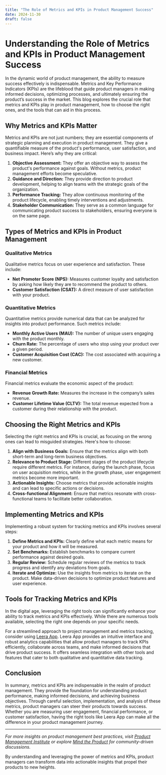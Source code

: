 ```yaml
---
title: "The Role of Metrics and KPIs in Product Management Success"
date: 2024-11-30
draft: false
---
```

# Understanding the Role of Metrics and KPIs in Product Management Success

In the dynamic world of product management, the ability to measure success effectively is indispensable. Metrics and Key Performance Indicators (KPIs) are the lifeblood that guide product managers in making informed decisions, optimizing processes, and ultimately ensuring the product’s success in the market. This blog explores the crucial role that metrics and KPIs play in product management, how to choose the right ones, and the tools that can aid in this process.

## Why Metrics and KPIs Matter

Metrics and KPIs are not just numbers; they are essential components of strategic planning and execution in product management. They give a quantifiable measure of the product's performance, user satisfaction, and business impact. Here’s why they are critical:

1. **Objective Assessment:** They offer an objective way to assess the product's performance against goals. Without metrics, product management efforts become speculative.
2. **Guidance and Direction:** They provide direction to product development, helping to align teams with the strategic goals of the organization.
3. **Performance Tracking:** They allow continuous monitoring of the product lifecycle, enabling timely interventions and adjustments.
4. **Stakeholder Communication:** They serve as a common language for communicating product success to stakeholders, ensuring everyone is on the same page.

## Types of Metrics and KPIs in Product Management

### Qualitative Metrics

Qualitative metrics focus on user experience and satisfaction. These include:

- **Net Promoter Score (NPS):** Measures customer loyalty and satisfaction by asking how likely they are to recommend the product to others.
- **Customer Satisfaction (CSAT):** A direct measure of user satisfaction with your product.

### Quantitative Metrics

Quantitative metrics provide numerical data that can be analyzed for insights into product performance. Such metrics include:

- **Monthly Active Users (MAU):** The number of unique users engaging with the product monthly.
- **Churn Rate:** The percentage of users who stop using your product over a given period.
- **Customer Acquisition Cost (CAC):** The cost associated with acquiring a new customer.

### Financial Metrics

Financial metrics evaluate the economic aspect of the product:

- **Revenue Growth Rate:** Measures the increase in the company’s sales revenue.
- **Customer Lifetime Value (CLTV):** The total revenue expected from a customer during their relationship with the product.

## Choosing the Right Metrics and KPIs

Selecting the right metrics and KPIs is crucial, as focusing on the wrong ones can lead to misguided strategies. Here's how to choose:

1. **Align with Business Goals:** Ensure that the metrics align with both short-term and long-term business objectives.
2. **Relevance to Product Stage:** Different stages of the product lifecycle require different metrics. For instance, during the launch phase, focus on user acquisition metrics, while in the growth phase, user engagement metrics become more important.
3. **Actionable Insights:** Choose metrics that provide actionable insights and can lead to specific actions or decisions.
4. **Cross-functional Alignment:** Ensure that metrics resonate with cross-functional teams to facilitate better collaboration.

## Implementing Metrics and KPIs

Implementing a robust system for tracking metrics and KPIs involves several steps:

1. **Define Metrics and KPIs:** Clearly define what each metric means for your product and how it will be measured.
2. **Set Benchmarks:** Establish benchmarks to compare current performance against desired goals.
3. **Regular Review:** Schedule regular reviews of the metrics to track progress and identify any deviations from goals.
4. **Iterate and Optimize:** Use the insights from metrics to iterate on the product. Make data-driven decisions to optimize product features and user experience.

## Tools for Tracking Metrics and KPIs

In the digital age, leveraging the right tools can significantly enhance your ability to track metrics and KPIs effectively. While there are numerous tools available, selecting the right one depends on your specific needs. 

For a streamlined approach to project management and metrics tracking, consider using [Leera App](https://leera.app). Leera App provides an intuitive interface and robust analytics capabilities that allow product managers to track KPIs efficiently, collaborate across teams, and make informed decisions that drive product success. It offers seamless integration with other tools and features that cater to both qualitative and quantitative data tracking.

## Conclusion

In summary, metrics and KPIs are indispensable in the realm of product management. They provide the foundation for understanding product performance, making informed decisions, and achieving business objectives. Through careful selection, implementation, and analysis of these metrics, product managers can steer their products towards success. Whether you are measuring user engagement, financial performance, or customer satisfaction, having the right tools like Leera App can make all the difference in your product management journey.

---

*For more insights on product management best practices, visit [Product Management Institute](https://www.pmi.org) or explore [Mind the Product](https://www.mindtheproduct.com) for community-driven discussions.*

By understanding and leveraging the power of metrics and KPIs, product managers can transform data into actionable insights that propel their products to new heights.